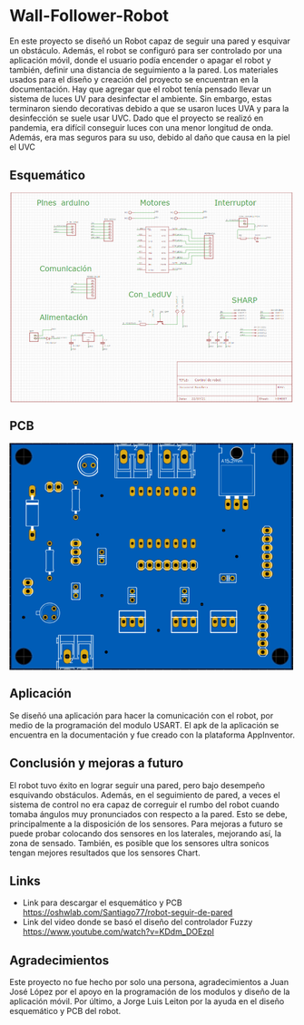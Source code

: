 
# Wall-Follower-Robot
En este proyecto se diseñó un Robot capaz de seguir una pared y esquivar un obstáculo. Además, el robot se configuró para ser controlado por una aplicación móvil, donde el usuario podía encender o apagar el robot y también, definir una distancia de seguimiento a la pared.
Los materiales usados para el diseño y creación del proyecto se encuentran en la documentación. Hay que agregar que el robot tenía pensado llevar un sistema de luces UV para desinfectar el ambiente. Sin embargo, estas terminaron siendo decorativas debido a que se usaron luces UVA y para la desinfección se suele usar UVC. Dado que el proyecto se realizó en pandemia, era difícil conseguir luces con una menor longitud de onda. Además, era mas seguros para su uso, debido al daño que causa en la piel el UVC

## Esquemático
<img align='center' src="docs/esquematico.png" width="500">

## PCB
<img align='center' src="docs/placa.png" width="500">

## Aplicación
Se diseñó una aplicación para hacer la comunicación con el robot, por medio de la programación del modulo USART. El apk de la aplicación se encuentra en la documentación y fue creado con la plataforma AppInventor.

## Conclusión y mejoras a futuro
El robot tuvo éxito en lograr seguir una pared, pero bajo desempeño esquivando obstáculos. Además, en el seguimiento de pared, a veces el sistema de control no era capaz de correguir el rumbo del robot cuando tomaba ángulos muy pronunciados con respecto a la pared. Esto se debe, principalmente a la disposición de los sensores. 
Para mejoras a futuro se puede probar colocando dos sensores en los laterales, mejorando así, la zona de sensado. También, es posible que los sensores ultra sonicos tengan mejores resultados que los sensores Chart.

## Links
 - Link para descargar el esquemático y PCB https://oshwlab.com/Santiago77/robot-seguir-de-pared
 - Link del video donde se basó el diseño del controlador Fuzzy https://www.youtube.com/watch?v=KDdm_DOEzpI

## Agradecimientos
Este proyecto no fue hecho por solo una persona, agradecimientos a Juan José López por el apoyo en la programación de los modulos y diseño de la aplicación móvil. Por último, a Jorge Luis Leiton por la ayuda en el diseño esquemático y PCB del robot.
